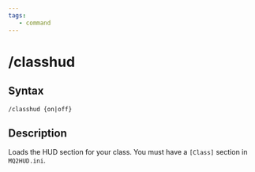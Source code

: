 ```yaml
---
tags:
   - command
---
```

# /classhud

## Syntax
<!--cmd-syntax-start-->
```eqcommand
/classhud {on|off}
```
<!--cmd-syntax-end-->

## Description
<!--cmd-desc-start-->
Loads the HUD section for your class. You must have a `[Class]` section in `MQ2HUD.ini`.
<!--cmd-desc-end-->
